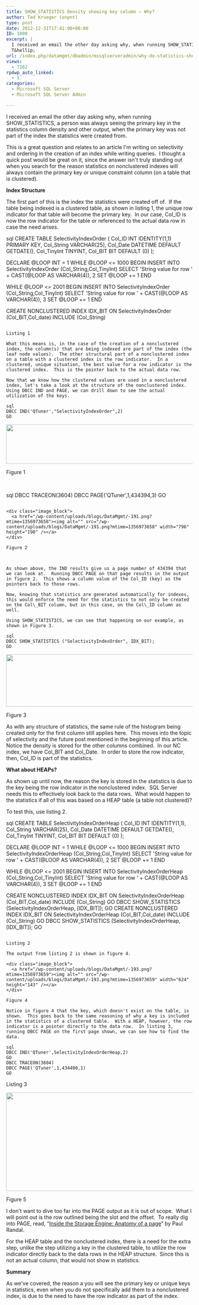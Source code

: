 ```yaml
---
title: SHOW_STATISTICS Density showing key column – Why?
author: Ted Krueger (onpnt)
type: post
date: 2012-12-31T17:41:00+00:00
ID: 1890
excerpt: |
  I received an email the other day asking why, when running SHOW_STATISTICS, a person was always seeing the primary key in the statistics column density and other output, when the primary key was not part of the index the statistics were created from.
  T&hellip;
url: /index.php/datamgmt/dbadmin/mssqlserveradmin/why-do-statistics-show-primary/
views:
  - 7262
rp4wp_auto_linked:
  - 1
categories:
  - Microsoft SQL Server
  - Microsoft SQL Server Admin

---
```

I received an email the other day asking why, when running SHOW_STATISTICS, a person was always seeing the primary key in the statistics column density and other output, when the primary key was not part of the index the statistics were created from.

This is a great question and relates to an article I'm writing on selectivity and ordering in the creation of an index while writing queries.  I thought a quick post would be great on it, since the answer isn't truly standing out when you search for the reason statistics on nonclustered indexes will always contain the primary key or unique constraint column (on a table that is clustered).

**Index Structure**

The first part of this is the index the statistics were created off of.  If the table being indexed is a clustered table, as shown in listing 1, the unique row indicator for that table will become the primary key.  In our case, Col_ID is now the row indicator for the table or referenced to the actual data row in case the need arises.

sql
CREATE TABLE SelectivityIndexOrder (
Col_ID INT IDENTITY(1,1) PRIMARY KEY,
Col_String VARCHAR(25),
Col_Date DATETIME DEFAULT GETDATE(),
Col_TinyInt TINYINT,
Col_BIT BIT DEFAULT (0)
);

DECLARE @LOOP INT = 1
WHILE @LOOP <= 1000
BEGIN
	INSERT INTO SelectivityIndexOrder (Col_String,Col_TinyInt)
	SELECT 'String value for row ' + CAST(@LOOP AS VARCHAR(4)), 2
  SET @LOOP += 1
END

WHILE @LOOP <= 2001
BEGIN
	INSERT INTO SelectivityIndexOrder (Col_String,Col_TinyInt)
	SELECT 'String value for row ' + CAST(@LOOP AS VARCHAR(4)), 3
  SET @LOOP += 1
END

CREATE NONCLUSTERED INDEX IDX_BIT ON SelectivityIndexOrder (Col_BIT,Col_date)
INCLUDE (Col_String)
```

Listing 1

What this means is, in the case of the creation of a nonclustered index, the column(s) that are being indexed are part of the index (the leaf node values).  The other structural part of a nonclustered index on a table with a clustered index is the row indicator.  In a clustered, unique situation, the best value for a row indicator is the clustered index.  This is the pointer back to the actual data row.

Now that we know how the clustered values are used in a nonclustered index, let's take a look at the structure of the nonclustered index.  Using DBCC IND and PAGE, we can drill down to see the actual utilization of the keys.

sql
DBCC IND('QTuner',"SelectivityIndexOrder",2)
GO
```


<div class="image_block">
  <a href="/wp-content/uploads/blogs/DataMgmt/stats_key_1.gif?mtime=1356973657"><img alt="" src="/wp-content/uploads/blogs/DataMgmt/stats_key_1.gif?mtime=1356973657" width="786" height="106" /></a>
</div>

Figure 1

 

sql
DBCC TRACEON(3604)
DBCC PAGE('QTuner',1,434394,3)
GO
```

<div class="image_block">
  <a href="/wp-content/uploads/blogs/DataMgmt/-191.png?mtime=1356973658"><img alt="" src="/wp-content/uploads/blogs/DataMgmt/-191.png?mtime=1356973658" width="796" height="190" /></a>
</div>

Figure 2

 

As shown above, the IND results give us a page number of 434394 that we can look at.  Running DBCC PAGE on that page results in the output in figure 2.  This shows a column value of the Col_ID (key) as the pointers back to those rows.

Now, knowing that statistics are generated automatically for indexes, this would enforce the need for the statistics to not only be created on the Col\_BIT column, but in this case, on the Col\_ID column as well.

Using SHOW_STATISTICS, we can see that happening on our example, as shown in Figure 3.

sql
DBCC SHOW_STATISTICS ("SelectivityIndexOrder", IDX_BIT);
GO
```


<div class="image_block">
  <a href="/wp-content/uploads/blogs/DataMgmt/-192.png?mtime=1356973658"><img alt="" src="/wp-content/uploads/blogs/DataMgmt/-192.png?mtime=1356973658" width="624" height="141" /></a>
</div>

Figure 3

As with any structure of statistics, the same rule of the histogram being created only for the first column still applies here.  This moves into the topic of selectivity and the future post mentioned in the beginning of this article.  Notice the density is stored for the other columns combined.  In our NC index, we have Col\_BIT and Col\_Date.  In order to store the row indicator, then, Col_ID is part of the statistics.

**What about HEAPs?**

As shown up until now, the reason the key is stored in the statistics is due to the key being the row indicator in the nonclustered index.  SQL Server needs this to effectively look back to the data rows.  What would happen to the statistics if all of this was based on a HEAP table (a table not clustered)?

To test this, use listing 2.

sql
CREATE TABLE SelectivityIndexOrderHeap (
Col_ID INT IDENTITY(1,1),
Col_String VARCHAR(25),
Col_Date DATETIME DEFAULT GETDATE(),
Col_TinyInt TINYINT,
Col_BIT BIT DEFAULT (0)
);

DECLARE @LOOP INT = 1
WHILE @LOOP <= 1000
BEGIN
	INSERT INTO SelectivityIndexOrderHeap (Col_String,Col_TinyInt)
	SELECT 'String value for row ' + CAST(@LOOP AS VARCHAR(4)), 2
  SET @LOOP += 1
END

WHILE @LOOP <= 2001
BEGIN
	INSERT INTO SelectivityIndexOrderHeap (Col_String,Col_TinyInt)
	SELECT 'String value for row ' + CAST(@LOOP AS VARCHAR(4)), 3
  SET @LOOP += 1
END

CREATE NONCLUSTERED INDEX IDX_BIT ON SelectivityIndexOrderHeap (Col_BIT,Col_date)
INCLUDE (Col_String)
GO
DBCC SHOW_STATISTICS (SelectivityIndexOrderHeap, [IDX_BIT]);
GO
CREATE NONCLUSTERED INDEX IDX_BIT ON SelectivityIndexOrderHeap (Col_BIT,Col_date)
INCLUDE (Col_String)
GO
DBCC SHOW_STATISTICS (SelectivityIndexOrderHeap, [IDX_BIT]);
GO
```

Listing 2

The output from listing 2 is shown in figure 4.

<div class="image_block">
  <a href="/wp-content/uploads/blogs/DataMgmt/-193.png?mtime=1356973659"><img alt="" src="/wp-content/uploads/blogs/DataMgmt/-193.png?mtime=1356973659" width="624" height="143" /></a>
</div>

Figure 4

Notice in figure 4 that the key, which doesn't exist on the table, is shown.  This goes back to the same reasoning of why a key is included in the statistics of a clustered table.  With a HEAP, however, the row indicator is a pointer directly to the data row.  In listing 3, running DBCC PAGE on the first page shown, we can see how to find the data.

sql
DBCC IND('QTuner',SelectivityIndexOrderHeap,2)
GO
DBCC TRACEON(3604)
DBCC PAGE('QTuner',1,434400,1)
GO
```

Listing 3

<div class="image_block">
  <a href="/wp-content/uploads/blogs/DataMgmt/-194.png?mtime=1356973659"><img alt="" src="/wp-content/uploads/blogs/DataMgmt/-194.png?mtime=1356973659" width="807" height="265" /></a>
</div>

Figure 5

I don't want to dive too far into the PAGE output as it is out of scope.  What I will point out is the row outlined being the slot and the offset.  To really dig into PAGE, read, “[Inside the Storage Engine: Anatomy of a page][1]” by Paul Randal.

For the HEAP table and the nonclustered index, there is a need for the extra step, unlike the step utilizing a key in the clustered table, to utilize the row indicator directly back to the data rows in the HEAP structure.  Since this is not an actual column, that would not show in statistics.

**Summary**

As we've covered, the reason a you will see the primary key or unique keys in statistics, even when you do not specifically add them to a nonclustered index, is due to the need to have the row indicator as part of the index.

 [1]: http://www.sqlskills.com/blogs/paul/post/inside-the-storage-engine-anatomy-of-a-page.aspx